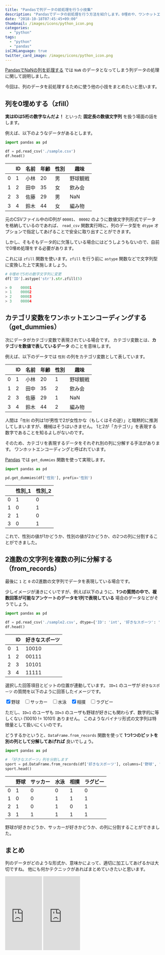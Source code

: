 ```yaml
---
title: "Pandasで列データの前処理を行う小技集"
description: "Pandasでデータの前処理を行う方法を紹介します。0埋めや、ワンホットエンコーディング、2進数文字列の扱いなどの小技をまとめます"
date: "2018-10-18T07:45:45+09:00"
thumbnail: /images/icons/python_icon.png
categories:
  - "python"
tags:
  - "python"
  - "pandas"
isCJKLanguage: true
twitter_card_image: /images/icons/python_icon.png
---
```


[PandasでNaNの列を処理する](/post/python/pandas_with_nan_columns/) では `NaN` のデータとなってしまう列データの処理に関して説明しました。

今回は、列のデータを前処理するために使う他の小技をまとめたいと思います。

## 列を0埋めする（zfill）

**実はIDは5桁の数字なんだよ！** といった  **固定長の数値文字列** を扱う場面の話をします。

例えば、以下のようなデータがあるとします。

```python
import pandas as pd

df = pd.read_csv('./sample.csv')
df.head()
```

|   |ID	|名前	|年齢	|性別	|趣味|
|---|---|-----|----|----|---|
|0	|1	|小林	 |20	|男	 |野球観戦|
|1	|2	|田中	 |35	|女	 |飲み会|
|2	|3	|佐藤	 |29	|男	 |NaN|
|3	|4	|鈴木	 |44	|女	 |編み物|


元のCSVファイル中のID列が `00001`、 `00002` のように数値文字列形式でデータを格納しているのであれば、
`read_csv` 関数実行時に、列のデータ型を `dtype` オプションで指定してあげることで安全に取り出すことができます。

しかし、そもそもデータ的に欠落している場合にはどうしようもないので、自前で0埋め処理をする必要があります。

これには `zfill` 関数を使います。`zfill` を行う前に `astype` 関数などで文字列型に変換した上で実施しましょう。

```python
# 0埋めで5桁の数字文字列に変更
df['ID'].astype('str').str.zfill(5)

> 0    00001
> 1    00002
> 2    00003
> 3    00004
```

## カテゴリ変数をワンホットエンコーディングする（get_dummies）

次にデータがカテゴリ変数で表現されている場合です。
カテゴリ変数とは、**カテゴリを数値で表しているデータ** のことを意味します。

例えば、以下のデータでは `性別` の列をカテゴリ変数として表しています。

||ID	|名前|	年齢|	性別|	趣味|
|---|---|---|----|---|--------|
|0	|1	|小林|	20|	1|	野球観戦|
|1	|2	|田中|	35|	2|	飲み会|
|2	|3	|佐藤|	29|	1|	NaN|
|3	|4	|鈴木|	44|	2|	編み物|

人間は「`性別` の列は1が男性で2が女性かな（もしくはその逆）」と暗黙的に推測してしまいますが、機械はそうはいきません。
1と2が「カテゴリ」を表現する数字であることを知るよしがないのです。

そのため、カテゴリを表現するデータをそれぞれ別の列に分解する手法があります。
ワンホットエンコーディングと呼ばれています。

[Pandas](https://pandas.pydata.org/) では `get_dummies` 関数を使って実現します。

```python
import pandas as pd

pd.get_dummies(df['性別'], prefix='性別')
```

|	|性別_1|	性別_2|
|---|---|---|
|0	|1	|0|
|1	|0	|1|
|2	|1	|0|
|3	|0	|1|

これで、性別の値が1かどうか、性別の値が2かどうか、の2つの列に分割することができました。

## 2進数の文字列を複数の列に分解する（from_records）

最後に `1` と `0` の2進数の文字列でデータを表現している場合です。

少しイメージが湧きにくいですが、例えば以下のように、**1つの質問の中で、複数回答が可能なアンケートのデータを1列で表現している** 場合のデータなどがそうでしょう。

```python
import pandas as pd

df = pd.read_csv('./sample2.csv', dtype={'ID': 'int', '好きなスポーツ': 'str'})
df.head()
```

|	  |ID	|好きなスポーツ|
|---|---|-------|
|0  |1	|10010  |
|1  |2	|00111  |
|2  |3	|10101  |
|3  |4	|11111  |

選択した回答項目とビットの位置が連動しています。
`ID=1` のユーザが `好きなスポーツ` の質問を以下のように回答したイメージです。

<input type="checkbox" value="1" checked>野球　<input type="checkbox" value="1">サッカー　<input type="checkbox" value="1">水泳　<input type="checkbox" value="1" checked>相撲　<input type="checkbox" value="1">ラグビー

ただし、`ID=1` のユーザも `ID=3` のユーザも野球が好きにも関わらず、数字的に等しくない (10010 != 10101) ありません。
このようなバイナリ形式の文字列は特徴量として扱いにくいのです。

どうするかというと、`DataFrame.from_records` 関数を使って **1つ1つのビットを別の列として分解してあげれば** 良いでしょう。

```python
import pandas as pd

# 「好きなスポーツ」列を分割します
sport = pd.DataFrame.from_records(df['好きなスポーツ'], columns=['野球', 'サッカー', '水泳', '相撲', 'ラグビー'])
sport.head()
```

|	| 野球	|サッカー	|水泳	|相撲	|ラグビー|
|---|---|---|---|---|---|
|0|	1|	0|	0|  1|	0|
|1|	0|	0|	1|	1|	1|
|2|	1|	0|	1|	0|	1|
|3|	1|	1|	1|	1|	1|

野球が好きかどうか、サッカーが好きかどうか、の列に分割することができました。

## まとめ

列のデータがどのような形式か、意味かによって、適切に加工してあげるかは大切ですね。
他にも何かテクニックがあればまとめていきたいと思います。

<iframe style="width:120px;height:240px;" marginwidth="0" marginheight="0" scrolling="no" frameborder="0" src="https://rcm-fe.amazon-adsystem.com/e/cm?ref=qf_sp_asin_til&t=soudegesu-22&m=amazon&o=9&p=8&l=as1&IS2=1&detail=1&asins=4774196479&linkId=9f638725021ad496a17c5219a6672cd2&bc1=ffffff&lt1=_blank&fc1=333333&lc1=0066c0&bg1=ffffff&f=ifr">
</iframe>
<iframe style="width:120px;height:240px;" marginwidth="0" marginheight="0" scrolling="no" frameborder="0" src="https://rcm-fe.amazon-adsystem.com/e/cm?ref=qf_sp_asin_til&t=soudegesu-22&m=amazon&o=9&p=8&l=as1&IS2=1&detail=1&asins=4873117984&linkId=1f44de3fdd307ab42e2ff48aefcde747&bc1=ffffff&lt1=_blank&fc1=333333&lc1=0066c0&bg1=ffffff&f=ifr">
</iframe>
